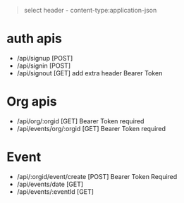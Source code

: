 > select header - content-type:application-json 
# auth apis 
 + /api/signup  [POST]  
 + /api/signin [POST]   
 + /api/signout [GET] add extra header Bearer Token 

# Org apis  
+ /api/org/:orgid [GET] Bearer Token required 
+ /api/events/org/:orgid [GET] Bearer Token required 

# Event  
+ /api/:orgid/event/create [POST] Bearer Token Required 
+ /api/events/date  [GET]  
+ /api/events/:eventId  [GET] 
